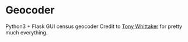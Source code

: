 # Geocoder
Python3 + Flask GUI census geocoder
Credit to <a href="https://github.com/tonywhittaker">Tony Whittaker</a> for pretty much everything.
